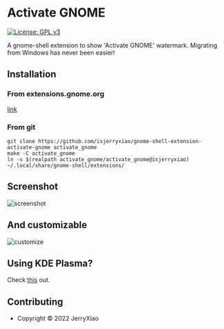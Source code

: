 # Activate GNOME
[![License: GPL v3](https://img.shields.io/badge/License-GPL%20v3-blue.svg)](./LICENSE)  

A gnome-shell extension to show 'Activate GNOME' watermark. Migrating from Windows has never been easier!

## Installation
### From extensions.gnome.org
[link](https://extensions.gnome.org/extension/4574/activate_gnome)  
### From git
```
git clone https://github.com/isjerryxiao/gnome-shell-extension-activate-gnome activate_gnome
make -C activate_gnome
ln -s $(realpath activate_gnome/activate_gnome@isjerryxiao) ~/.local/share/gnome-shell/extensions/
```  

## Screenshot
![screenshot](https://pb.meson.cc/s/c030srhz.png)  

## And customizable
![customize](https://pb.meson.cc/s/c7uvyjrd.png)  

## Using KDE Plasma?
Check [this](https://github.com/RedL0tus/Activate-Plasma) out.  

## Contributing
* Copyright © 2022 JerryXiao
